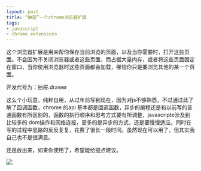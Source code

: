 ```yaml
---
layout: post
title: “抽屉”一个chrome浏览器扩展
tags: 
- javascript
- chrome extensions
---
```


这个浏览器扩展是用来帮你保存当前浏览的页面，以及当你需要时，打开这些页面。不会因为不关闭浏览器或者这些页面，而占据大量内存，或者将这些页面固定在窗口，当你使用浏览器时这些页面都会加载，哪怕你只是要浏览其他的某一个页面。

开发代号为：抽屉.drawer

这么个小玩意，纯粹自用，从过年前写到现在，因为对js不够熟悉，不过通过此了解了回调函数，chrome 的api 基本都是回调函数，异步的编程还是和以前写的普通函数有所区别的，函数的执行顺序和思考方式要有所调整，javascripte涉及到比较多的 dom操作和网络连接，更多的是异步的方式，还是要慢慢适应。同时在写的过程中思路的反反复复，花费了很长一段时间。虽然现在可以用了，但其实我自己也不是很满意。

还是放出来，如果你使用了，希望能给提点建议。
[]()

![](http://ww1.sinaimg.cn/large/6a0c2c15gw1edma9qq6vnj20sg0yowm6.jpg)